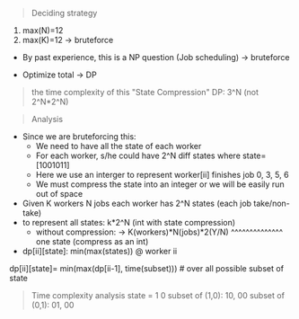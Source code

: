 > Deciding strategy
1. max(N)=12
2. max(K)=12
-> bruteforce

* By past experience, this is a NP question (Job scheduling) -> bruteforce

* Optimize total -> DP


> the time complexity of this "State Compression" DP: 3^N (not 2^N*2^N)

> Analysis
* Since we are bruteforcing this:
  * We need to have all the state of each worker
  * For each worker, s/he could have 2^N diff states where state=[1001011] 
  * Here we use an interger to represent worker[ii] finishes job 0, 3, 5, 6
  * We must compress the state into an integer or we will be easily run out of space
* Given K workers
        N jobs
  each worker has 2^N states (each job take/non-take)
* to represent all states:
  k*2^N (int with state compression)
  - without compression: 
  -> K(workers)*N(jobs)*2(Y/N)
                ^^^^^^^^^^^^^^
                one state (compress as an int)
* dp[ii][state]: min(max(states)) @ worker ii

dp[ii][state]= min(max(dp[ii-1], time(subset))) # over all possible subset of state


> Time complexity analysis
state = 1 0
subset of (1,0): 10, 00
subset of (0,1): 01, 00

   



